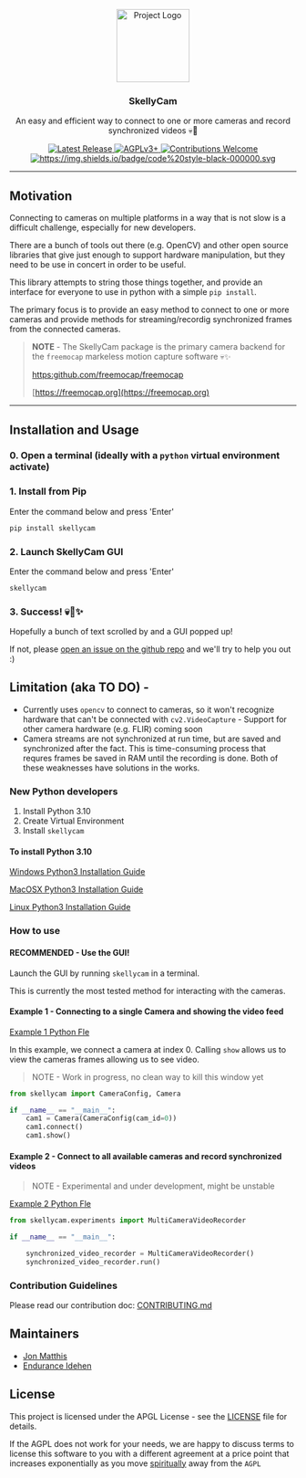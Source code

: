 
<p align="center">
    <img src="https://github.com/freemocap/skellycam/blob/main/skellycam/assets/logo/skelly-cam-logo.svg" height="128" alt="Project Logo">
</p>
<h3 align="center">SkellyCam</h3>
<p align="center"> An easy and efficient way to connect to one or more cameras and record synchronized videos 💀📸</p>
<p align="center">
    <a href="https://github.com/freemocap/fast-camera-capture/releases/latest">
        <img src="https://img.shields.io/github/release/freemocap/fast-camera-capture.svg" alt="Latest Release">
    </a>
    <a href="https://github.com/freemocap/fast-camera-capture/blob/main/LICENSE">
        <img src="https://img.shields.io/badge/license-AGPLv3+-blue.svg" alt="AGPLv3+">
    </a>
    <a href="https://github.com/freemocap/fast-camera-capture/issues">
        <img src="https://img.shields.io/badge/contributions-almost-ff69b4.svg" alt="Contributions Welcome">
    </a>
  <a href="https://github.com/psf/black">
    <img alt="https://img.shields.io/badge/code%20style-black-000000.svg" src="https://img.shields.io/badge/code%20style-black-000000.svg">
  </a>
</p>


---
## Motivation

Connecting to cameras on multiple platforms in a way that is not slow is a difficult challenge, especially for new developers.

There are a bunch of tools out there (e.g. OpenCV) and other open source libraries that give just enough to support hardware manipulation,
but they need to be use in concert in order to be useful.

This library attempts to string those things together, and provide an interface for everyone to use in python with a simple `pip install`.

The primary focus is to provide an easy method to connect to one or more cameras and provide methods for streaming/recordig synchronized frames from the connected cameras.



> **NOTE** - The SkellyCam package is the primary camera backend for the `freemocap` markeless motion capture software 💀✨
> 
> [https:github.com/freemocap/freemocap](https:github.com/freemocap/freemocap)
> 
>[https://freemocap.org](https://freemocap.org)

---
## Installation and Usage

### 0. Open a terminal (ideally with a `python` virtual environment activate) 

### 1. Install from Pip
Enter the command below and press 'Enter'
```bash
pip install skellycam
```

### 2. Launch SkellyCam GUI
Enter the command below and press 'Enter'
```bash
skellycam
```


### 3. Success! 💀📸✨
Hopefully a bunch of text scrolled by and a GUI popped up! 

If not, please [open an issue on the github repo](https://github.com/freemocap/skellycam/issues) and we'll try to help you out :) 


## Limitation (aka TO DO)  -
- Currently uses `opencv` to connect to cameras, so it won't recognize hardware that can't be connected with `cv2.VideoCapture` - Support for other camera hardware (e.g. FLIR) coming soon
- Camera streams are not synchronized at run time, but are saved and synchronized after the fact. This is time-consuming process that requres frames be saved in RAM until the recording is done. Both of these weaknesses have solutions in the works.

### New Python developers

1) Install Python 3.10
2) Create  Virtual Environment
3) Install `skellycam`

#### To install Python 3.10

[Windows Python3 Installation Guide](https://realpython.com/installing-python/#how-to-install-from-the-full-installer)

[MacOSX Python3 Installation Guide](https://realpython.com/installing-python/#step-1-download-the-official-installer)

[Linux Python3 Installation Guide](https://computingforgeeks.com/how-to-install-python-on-ubuntu-linux-system/)

### How to use

#### RECOMMENDED -  Use the GUI!

Launch the GUI by running `skellycam` in a terminal. 

This is currently the most tested method for interacting with the cameras.


#### Example 1 - Connecting to a single Camera and showing the video feed

[Example 1 Python Fle](skellycam/examples/example1_single_camera_connection.py)

In this example, we connect a camera at index 0. Calling `show` allows us to view the cameras frames allowing us
to see video.

> NOTE - Work in progress, no clean way to kill this window yet

```python
from skellycam import CameraConfig, Camera

if __name__ == "__main__":
    cam1 = Camera(CameraConfig(cam_id=0))
    cam1.connect()
    cam1.show()
```


#### Example 2 - Connect to all available cameras and record synchronized videos

> NOTE - Experimental and under development, might be unstable
 
[Example 2 Python Fle](skellycam/examples/example1_single_camera_connection.py)
```python
from skellycam.experiments import MultiCameraVideoRecorder

if __name__ == "__main__":

    synchronized_video_recorder = MultiCameraVideoRecorder()
    synchronized_video_recorder.run()

```

### Contribution Guidelines

Please read our contribution doc: [CONTRIBUTING.md](CONTRIBUTING.md)

## Maintainers

* [Jon Matthis](https://github.com/jonmatthis)
* [Endurance Idehen](https://github.com/endurance)

## License
This project is licensed under the APGL License - see the [LICENSE](LICENSE) file for details.

If the AGPL does not work for your needs, we are happy to discuss terms to license this software to you with a different agreement at a price point that  increases exponentially as you move [spiritually](https://www.gnu.org/philosophy/open-source-misses-the-point.en.html) away from the `AGPL`

